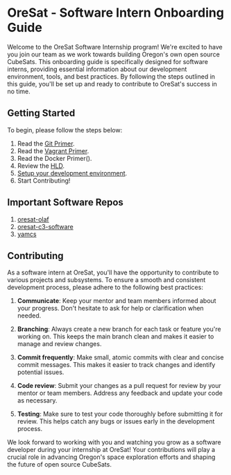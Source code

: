 # OreSat - Software Intern Onboarding Guide

Welcome to the OreSat Software Internship program! We're excited to have you join our team as we work towards building 
Oregon's own open source CubeSats. This onboarding guide is specifically designed for software interns, providing essential
information about our development environment, tools, and best practices. By following the steps outlined 
in this guide, you'll be set up and ready to contribute to OreSat's success in no time.

## Getting Started

To begin, please follow the steps below:

1. Read the [Git Primer](docs/git-primer.md).
2. Read the [Vagrant Primer](docs/vagrant.md).
3. Read the Docker Primer().
3. Review the [HLD](docs/software-hdl.mermaid).
4. [Setup your development environment](setup/README.md).
5. Start Contributing!

## Important Software Repos
1. [oresat-olaf](https://github.com/oresat/oresat-olaf)
2. [oresat-c3-software](https://github.com/oresat/oresat-c3-software)
3. [yamcs](https://github.com/uniclogs/yamcs)

## Contributing 

As a software intern at OreSat, you'll have the opportunity to contribute to various projects and subsystems. 
To ensure a smooth and consistent development process, please adhere to the following best practices:

1. **Communicate**: Keep your mentor and team members informed about your progress. 
Don't hesitate to ask for help or clarification when needed.

2. **Branching**: Always create a new branch for each task or feature you're working on. This keeps the main branch 
clean and makes it easier to manage and review changes.

3. **Commit frequently**: Make small, atomic commits with clear and concise commit messages. This makes it easier to
track changes and identify potential issues.

4. **Code review**: Submit your changes as a pull request for review by your mentor or team members. Address any 
feedback and update your code as necessary.

5. **Testing**: Make sure to test your code thoroughly before submitting it for review. This helps catch any bugs or 
issues early in the development process.

We look forward to working with you and watching you grow as a software developer during your internship at OreSat! 
Your contributions will play a crucial role in advancing Oregon's space exploration efforts and shaping the future of
open source CubeSats.




